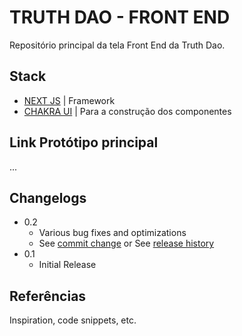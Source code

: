 # TRUTH DAO - FRONT END

Repositório principal da tela Front End da Truth Dao.

## Stack
- [NEXT JS](https://nextjs.org/) | Framework
- [CHAKRA UI](https://www.chakra-ui.com/) | Para a construção dos componentes

## Link Protótipo principal
...

## Changelogs

* 0.2
    * Various bug fixes and optimizations
    * See [commit change]() or See [release history]()
* 0.1
    * Initial Release

## Referências

Inspiration, code snippets, etc.
